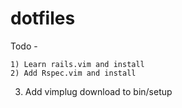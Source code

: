 # dotfiles

Todo -

	1) Learn rails.vim and install
	2) Add Rspec.vim and install
  3) Add vimplug download to bin/setup
